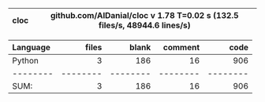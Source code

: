 cloc|github.com/AlDanial/cloc v 1.78  T=0.02 s (132.5 files/s, 48944.6 lines/s)
--- | ---

Language|files|blank|comment|code
:-------|-------:|-------:|-------:|-------:
Python|3|186|16|906
--------|--------|--------|--------|--------
SUM:|3|186|16|906
